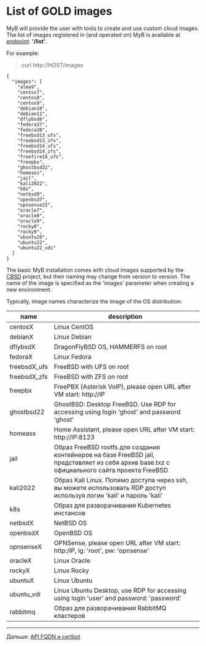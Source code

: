 # List of GOLD images

MyB will provide the user with tools to create and use custom cloud images. The list of images registered in (and operated on) MyB is available at [endpoint](api.md): **'/list'**.

For example:

> curl http://HOST/images

```
{
  "images": [
    "alma9",
    "centos7",
    "centos8",
    "centos9",
    "debian10",
    "debian11",
    "dflybsd6",
    "fedora37",
    "fedora38",
    "freebsd13_ufs",
    "freebsd13_zfs",
    "freebsd14_ufs",
    "freebsd14_zfs",
    "freefire14_ufs",
    "freepbx",
    "ghostbsd22",
    "homeass",
    "jail",
    "kali2022",
    "k8s",
    "netbsd9",
    "openbsd7",
    "opnsense22",
    "oracle7",
    "oracle8",
    "oracle9",
    "rocky8",
    "rocky9",
    "ubuntu20",
    "ubuntu22",
    "ubuntu22_vdi"
  ]
}
```

The basic MyB installation comes with cloud images supported by the [CBSD](https://cbsd.io) project, but their naming may change from version to version. The name of the image is specified as the 'images' parameter when creating a new environment.

Typically, image names characterize the image of the OS distribution:

|           name            |                                   description                                  |
| ------------------------- | ------------------------------------------------------------------------------ |
|          centosX          | Linux CentOS                                                                   |
|          debianX          | Linux Debian                                                                   |
|         dflybsdX          | DragonFlyBSD OS, HAMMERFS on root                                              |
|          fedoraX          | Linux Fedora                                                                   |
|        freebsdX_ufs       | FreeBSD with UFS on root                                                       |
|        freebsdX_zfs       | FreeBSD with ZFS on root                                                       |
|          freepbx          | FreePBX (Asterisk VoIP), please open URL after VM start: http://IP             |
|        ghostbsd22         | GhostBSD: Desktop FreeBSD. Use RDP for accessing using login 'ghost' and password 'ghost' |
|          homeass          | Home Assistant, please open URL after VM start: http://IP:8123                 |
|           jail            | Образ FreeBSD rootfs для создания контейнеров на базе FreeBSD jail, представляет из себя архив base.txz с официального сайта проекта FreeBSD |
|         kali2022          | Образ Kali Linux. Попимо доступа через ssh, вы можете использовать RDP доступ используя логин 'kali' и пароль 'kali' |
|           k8s             | Образ для разворачивания Kubernetes инстансов                                  |
|         netbsdX           | NetBSD OS                                                                      |
|         openbsdX          | OpenBSD OS                                                                     |
|         opnsenseX         | OPNSense, please open URL after VM start: http:/IP, lg: 'root', pw: 'opnsense' |
|          oracleX          | Linux Oracle                                                                   |
|          rockyX           | Linux Rocky                                                                    |
|         ubuntuX           | Linux Ubuntu                                                                   |
|        ubuntu_vdi         | Linux Ubuntu Desktop, use RDP for accessing using login 'user' and password: 'password' |
|         rabbitmq          | Образ для разворачивания RabbitMQ кластеров                                    |


---

Дальше: [API FQDN и certbot](api_fqdn_certbot.md)
